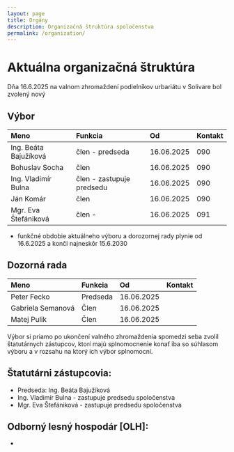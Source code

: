 ```yaml
---
layout: page
title: Orgány
description: Organizačná štruktúra spoločenstva
permalink: /organization/
---
```


# Aktuálna organizačná štruktúra
 Dňa 16.6.2025 na valnom zhromaždení podielníkov urbariátu v Solivare bol zvolený nový 

## Výbor

|Meno|Funkcia|Od|Kontakt|
|:-------------|:------------------|:------|:------|
| Ing. Beáta Bajužíková  | člen - predseda    | 16.06.2025 | 090 | 
| Bohuslav Socha         | člen   | 16.06.2025 | 090 |
| Ing. Vladimír Bulna    | člen  - zastupuje predsedu | 16.06.2025 | 090 |
| Ján Komár              | člen               | 16.06.2025 | 090 | 
| Mgr. Eva Štefániková   | člen  -             | 16.06.2025 | 091 | 

-  funkčné obdobie aktuálneho výboru a dorozornej rady plynie od 16.6.2025 a konči najneskôr 15.6.2030


## Dozorná rada

|Meno|Funkcia|Od|Kontakt|
|:------------- |:------------------|:------|:------|
| Peter Fecko       | Predseda         |  16.06.2025  |  |
| Gabriela Semanová | Člen             |  16.06.2025  |  |
| Matej Pulik       | Člen             |  16.06.2025  |	 |


Výbor si priamo po ukončení valného zhromaždenia spomedzi seba zvolil štatutárnych zástupcov, ktorí majú splnomocnenie konať iba so súhlasom výboru a v rozsahu na ktorý ich výbor splnomocní.

## Štatutárni zástupcovia:
- Predseda: Ing. Beáta Bajužíková  
- Ing. Vladimír Bulna  - zastupuje predsedu spoločenstva
- Mgr. Eva Štefániková - zastupuje predsedu spoločenstva

 
## Odborný lesný hospodár [OLH]: 
- 
